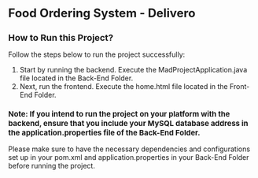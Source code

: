 <h1 style="font-size: 24px;">Food Ordering System - Delivero</h1>

<h2 style="font-size: 18px;">How to Run this Project? </h2>

Follow the steps below to run the project successfully:

1. Start by running the backend. Execute the MadProjectApplication.java file located in the Back-End Folder.
2. Next, run the frontend. Execute the home.html file located in the Front-End Folder.

<h3 style="font-size: 15px;">Note: If you intend to run the project on your platform with the backend, ensure that you include your MySQL database address in the application.properties file of the Back-End Folder.</h3>

Please make sure to have the necessary dependencies and configurations set up in your pom.xml and application.properties in your Back-End Folder before running the project.


